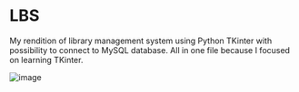# LBS
My rendition of library management system using Python TKinter with possibility to connect to MySQL database. All in one file because I focused on learning TKinter.

![image](https://github.com/Turtlesome/LBS/assets/93761315/0093c84a-0f17-45d4-8df0-a1196be5c5cc)
